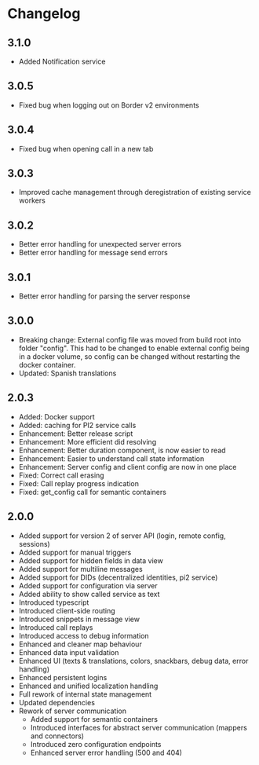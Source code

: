# Changelog

## 3.1.0

* Added Notification service

## 3.0.5

* Fixed bug when logging out on Border v2 environments

## 3.0.4

* Fixed bug when opening call in a new tab

## 3.0.3

* Improved cache management through deregistration of existing service workers

## 3.0.2

* Better error handling for unexpected server errors
* Better error handling for message send errors

## 3.0.1

* Better error handling for parsing the server response

## 3.0.0

* Breaking change: External config file was moved from build root into folder "config". This had to be changed to enable external config being in a docker volume, so config can be changed without restarting the docker container.
* Updated: Spanish translations

## 2.0.3

* Added: Docker support
* Added: caching for PI2 service calls
* Enhancement: Better release script
* Enhancement: More efficient did resolving
* Enhancement: Better duration component, is now easier to read
* Enhancement: Easier to understand call state information
* Enhancement: Server config and client config are now in one place
* Fixed: Correct call erasing
* Fixed: Call replay progress indication
* Fixed: get_config call for semantic containers

## 2.0.0

* Added support for version 2 of server API (login, remote config, sessions)
* Added support for manual triggers
* Added support for hidden fields in data view
* Added support for multiline messages
* Added support for DIDs (decentralized identities, pi2 service)
* Added support for configuration via server
* Added ability to show called service as text
* Introduced typescript
* Introduced client-side routing
* Introduced snippets in message view
* Introduced call replays
* Introduced access to debug information
* Enhanced and cleaner map behaviour
* Enhanced data input validation
* Enhanced UI (texts & translations, colors, snackbars, debug data, error handling)
* Enhanced persistent logins
* Enhanced and unified localization handling
* Full rework of internal state management
* Updated dependencies
* Rework of server communication
  * Added support for semantic containers
  * Introduced interfaces for abstract server communication (mappers and connectors)
  * Introduced zero configuration endpoints
  * Enhanced server error handling (500 and 404)